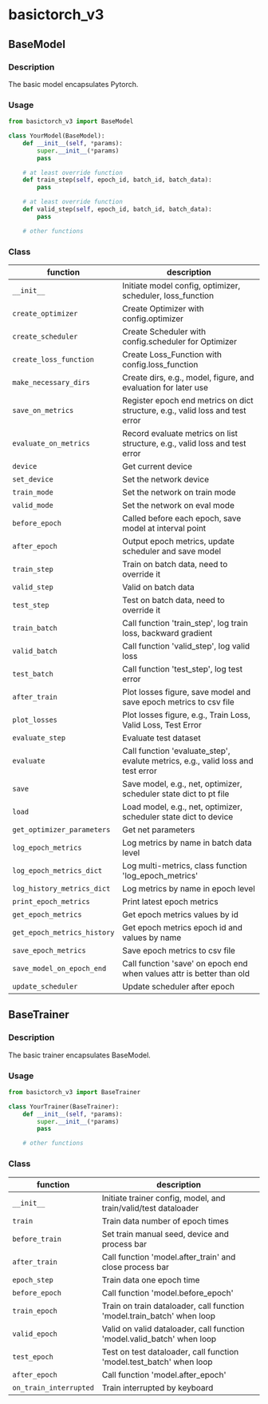 # basictorch_v3
## BaseModel
### Description
The basic model encapsulates Pytorch.

### Usage
```python
from basictorch_v3 import BaseModel

class YourModel(BaseModel):
    def __init__(self, *params):
        super.__init__(*params)
        pass

    # at least override function 
    def train_step(self, epoch_id, batch_id, batch_data):
        pass

    # at least override function 
    def valid_step(self, epoch_id, batch_id, batch_data):
        pass

    # other functions
```

### Class
| function                           | description                                                          |
| ---------------------------------- | -------------------------------------------------------------------- |
| `__init__`                         | Initiate model config, optimizer, scheduler, loss_function           |
| `create_optimizer`                 | Create Optimizer with config.optimizer                               |
| `create_scheduler`                 | Create Scheduler with config.scheduler for Optimizer                 |
| `create_loss_function`             | Create Loss_Function with config.loss_function                       |
| `make_necessary_dirs`              | Create dirs, e.g., model, figure, and evaluation for later use       |
| `save_on_metrics`                  | Register epoch end metrics on dict structure, e.g., valid loss and test error |
| `evaluate_on_metrics`              | Record evaluate metrics on list structure, e.g., valid loss and test error |
| `device`                           | Get current device                                                   |
| `set_device`                       | Set the network device                                               |
| `train_mode`                       | Set the network on train mode                                        |
| `valid_mode`                       | Set the network on eval mode                                         |
| `before_epoch`                     | Called before each epoch, save model at interval point               |
| `after_epoch`                      | Output epoch metrics, update scheduler and save model                |
| `train_step`                       | Train on batch data, need to override it                             |
| `valid_step`                       | Valid on batch data                                                  |
| `test_step`                        | Test on batch data, need to override it                              |
| `train_batch`                      | Call function 'train_step', log train loss, backward gradient        |
| `valid_batch`                      | Call function 'valid_step', log valid loss                           |
| `test_batch`                       | Call function 'test_step', log test error                            |
| `after_train`                      | Plot losses figure, save model and save epoch metrics to csv file    |
| `plot_losses`                      | Plot losses figure, e.g., Train Loss, Valid Loss, Test Error         |
| `evaluate_step`                    | Evaluate test dataset                                                |
| `evaluate`                         | Call function 'evaluate_step', evalute metrics, e.g., valid loss and test error |
| `save`                             | Save model, e.g., net, optimizer, scheduler state dict to pt file    |
| `load`                             | Load model, e.g., net, optimizer, scheduler state dict to device     |
| `get_optimizer_parameters`         | Get net parameters                                                   |
| `log_epoch_metrics`                | Log metrics by name in batch data level                              |
| `log_epoch_metrics_dict`           | Log multi-metrics, class function 'log_epoch_metrics'                |
| `log_history_metrics_dict`         | Log metrics by name in epoch level                                   |
| `print_epoch_metrics`              | Print latest epoch metrics                                           |
| `get_epoch_metrics`                | Get epoch metrics values by id                                       |
| `get_epoch_metrics_history`        | Get epoch metrics epoch id and values by name                        |
| `save_epoch_metrics`               | Save epoch metrics to csv file                                       |
| `save_model_on_epoch_end`          | Call function 'save' on epoch end when values attr is better than old|
| `update_scheduler`                 | Update scheduler after epoch                                         |

## BaseTrainer
### Description
The basic trainer encapsulates BaseModel.

### Usage
```python
from basictorch_v3 import BaseTrainer

class YourTrainer(BaseTrainer):
    def __init__(self, *params):
        super.__init__(*params)
        pass

    # other functions
```

### Class
| function                           | description                                                          |
| ---------------------------------- | -------------------------------------------------------------------- |
| `__init__`                         | Initiate trainer config, model, and train/valid/test dataloader      |
| `train`                            | Train data number of epoch times                                     |
| `before_train`                     | Set train manual seed, device and process bar                        |
| `after_train`                      | Call function 'model.after_train' and close process bar              |
| `epoch_step`                       | Train data one epoch time                                            |
| `before_epoch`                     | Call function 'model.before_epoch'                                   |
| `train_epoch`                      | Train on train dataloader, call function 'model.train_batch' when loop |
| `valid_epoch`                      | Valid on valid dataloader, call function 'model.valid_batch' when loop |
| `test_epoch`                       | Test on test dataloader,  call function 'model.test_batch' when loop |
| `after_epoch`                      | Call function 'model.after_epoch'                                    |
| `on_train_interrupted`             | Train interrupted by keyboard                                        |   